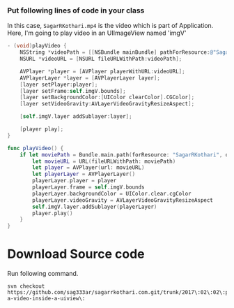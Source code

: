### Put following lines of code in your class

In this case, `SagarRKothari.mp4` is the video which is part of Application.
Here, I'm going to play video in an UIImageView named 'imgV'

```Objective-C
- (void)playVideo {
    NSString *videoPath = [[NSBundle mainBundle] pathForResource:@"SagarRKothari" ofType:@"mp4"];
    NSURL *videoURL = [NSURL fileURLWithPath:videoPath];

    AVPlayer *player = [AVPlayer playerWithURL:videoURL];
    AVPlayerLayer *layer = [AVPlayerLayer layer];
    [layer setPlayer:player];
    [layer setFrame:self.imgV.bounds];
    [layer setBackgroundColor:[UIColor clearColor].CGColor];
    [layer setVideoGravity:AVLayerVideoGravityResizeAspect];

    [self.imgV.layer addSublayer:layer];

    [player play];
}
```

```Swift
func playVideo() {
	if let moviePath = Bundle.main.path(forResource: "SagarRKothari", ofType: "mov") {
		let movieURL = URL(fileURLWithPath: moviePath)
		let player = AVPlayer(url: movieURL)
		let playerLayer = AVPlayerLayer()
		playerLayer.player = player
		playerLayer.frame = self.imgV.bounds
		playerLayer.backgroundColor = UIColor.clear.cgColor
		playerLayer.videoGravity = AVLayerVideoGravityResizeAspect
		self.imgV.layer.addSublayer(playerLayer)
		player.play()
	}
}
```

# Download Source code

Run following command.

```
svn checkout https://github.com/sag333ar/sagarrkothari.com.git/trunk/2017\:02\:02\:play-a-video-inside-a-uiview\:
```